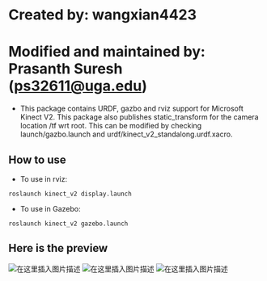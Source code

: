 # Created by: wangxian4423
# Modified and maintained by: Prasanth Suresh (ps32611@uga.edu)

- This package contains URDF, gazbo and rviz support for Microsoft Kinect V2. This package also publishes static_transform for the camera location /tf wrt root. This can be modified by checking launch/gazbo.launch and urdf/kinect_v2_standalong.urdf.xacro.

## How to use
- To use in rviz:
```
roslaunch kinect_v2 display.launch 
```
- To use in Gazebo:
```
roslaunch kinect_v2 gazebo.launch 
```
## Here is the preview
![在这里插入图片描述](https://img-blog.csdnimg.cn/20190507222554244.png?x-oss-process=image/watermark,type_ZmFuZ3poZW5naGVpdGk,shadow_10,text_aHR0cHM6Ly9ibG9nLmNzZG4ubmV0L3FxXzIzNjcwNjAx,size_16,color_FFFFFF,t_70)
![在这里插入图片描述](https://img-blog.csdnimg.cn/20190507222659130.png?x-oss-process=image/watermark,type_ZmFuZ3poZW5naGVpdGk,shadow_10,text_aHR0cHM6Ly9ibG9nLmNzZG4ubmV0L3FxXzIzNjcwNjAx,size_16,color_FFFFFF,t_70)
![在这里插入图片描述](https://img-blog.csdnimg.cn/20190507222717306.png?x-oss-process=image/watermark,type_ZmFuZ3poZW5naGVpdGk,shadow_10,text_aHR0cHM6Ly9ibG9nLmNzZG4ubmV0L3FxXzIzNjcwNjAx,size_16,color_FFFFFF,t_70)
